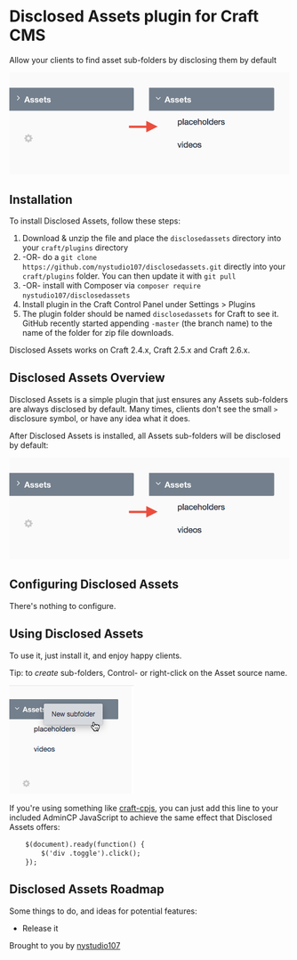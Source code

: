 # Disclosed Assets plugin for Craft CMS

Allow your clients to find asset sub-folders by disclosing them by default

![Screenshot](resources/screenshots/disclosedassets.png)

## Installation

To install Disclosed Assets, follow these steps:

1. Download & unzip the file and place the `disclosedassets` directory into your `craft/plugins` directory
2.  -OR- do a `git clone https://github.com/nystudio107/disclosedassets.git` directly into your `craft/plugins` folder.  You can then update it with `git pull`
3.  -OR- install with Composer via `composer require nystudio107/disclosedassets`
4. Install plugin in the Craft Control Panel under Settings > Plugins
5. The plugin folder should be named `disclosedassets` for Craft to see it.  GitHub recently started appending `-master` (the branch name) to the name of the folder for zip file downloads.

Disclosed Assets works on Craft 2.4.x, Craft 2.5.x and Craft 2.6.x.

## Disclosed Assets Overview

Disclosed Assets is a simple plugin that just ensures any Assets sub-folders are always disclosed by default. Many times, clients don't see the small `>` disclosure symbol, or have any idea what it does.

After Disclosed Assets is installed, all Assets sub-folders will be disclosed by default:

![Screenshot](resources/screenshots/disclosedassets.png)

## Configuring Disclosed Assets

There's nothing to configure.

## Using Disclosed Assets

To use it, just install it, and enjoy happy clients.

Tip: to *create* sub-folders, Control- or right-click on the Asset source name.

![Screenshot](resources/screenshots/subfolder-creation.png)

If you're using something like [craft-cpjs](https://github.com/lindseydiloreto/craft-cpjs), you can just add this line to your included AdminCP JavaScript to achieve the same effect that Disclosed Assets offers:

```
    $(document).ready(function() {
        $('div .toggle').click();
    });

```

## Disclosed Assets Roadmap

Some things to do, and ideas for potential features:

* Release it

Brought to you by [nystudio107](https://nystudio107.com)
